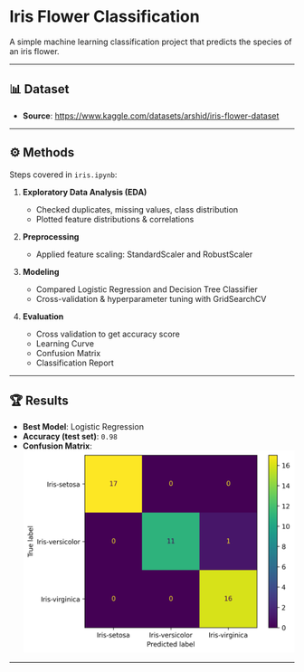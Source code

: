 # Iris Flower Classification

A simple machine learning classification project that predicts the species of an iris flower.

---

## 📊 Dataset
- **Source**: https://www.kaggle.com/datasets/arshid/iris-flower-dataset

---

## ⚙️ Methods
Steps covered in `iris.ipynb`:
1. **Exploratory Data Analysis (EDA)**
   - Checked duplicates, missing values, class distribution
   - Plotted feature distributions & correlations

2. **Preprocessing**
   - Applied feature scaling: StandardScaler and RobustScaler

3. **Modeling**
   - Compared Logistic Regression and Decision Tree Classifier
   - Cross-validation & hyperparameter tuning with GridSearchCV

4. **Evaluation**
   - Cross validation to get accuracy score
   - Learning Curve
   - Confusion Matrix
   - Classification Report

---

## 🏆 Results
- **Best Model**: Logistic Regression
- **Accuracy (test set)**: `0.98`
- **Confusion Matrix**:
  ![Confusion Matrix](reports/confusion_matrix.png)

---
